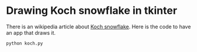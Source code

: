 # Drawing Koch snowflake in tkinter

There is an wikipedia article about [Koch snowflake](https://en.wikipedia.org/wiki/Koch_snowflake). Here is the code to have an app that draws it.

    python koch.py

